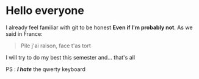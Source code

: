  # Hello everyone

I already feel familiar with git to be honest **Even if I'm probably not**.
As we said in France:
> Pile j'ai raison, face t'as tort

I will try to do my best this semester and... that's all

PS : ***I hate*** the qwerty keyboard
